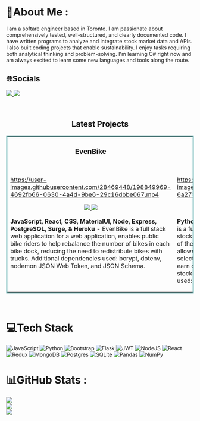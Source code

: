 # 💫About Me :
I am a softare engineer based in Toronto.
I am passionate about comprehensively tested, well-structured, and clearly documented code. I have written programs to analyze and integrate stock market data and APIs. I also built coding projects that enable sustainability. I enjoy tasks requiring both analytical thinking and problem-solving. 
I'm learning C# right now and am always excited to learn some new languages and tools along the route.


## 🌐Socials
<p align="left">
  <a target="_blank" href="https://www.yangliu541.com">
    <img src="https://img.shields.io/badge/Portfolio-243964?style=for-the-badge&logo=react&logoColor=white">
  </a>
<!--     <a target="_blank" href="#">
    <img src="https://img.shields.io/badge/Resume-3B732C?style=for-the-badge&logo=react&logoColor=white">
  </a>
  <a target="_blank" href="mailto:#">
    <img src="https://img.shields.io/badge/EMail-D14836?style=for-the-badge&logo=gmail&logoColor=white">
  </a> -->
  
  <a target="_blank" href="https://www.linkedin.com/in/yangliu541/" target="_blank">
    <img src="https://img.shields.io/badge/linkedin-%230077B5.svg?style=for-the-badge&logo=linkedin&logoColor=white"/>
  </a>
  
</p>

<br>

<h2 align="center">Latest Projects</h2>
<table bordercolor="#66b2b2">
  <tr>
    <td width="50%" valign="top">
      <h3 align="center">EvenBike</h3>
        <br>
      <a target="_blank" href="http://evenbike.surge.sh/home"></a>    

https://user-images.githubusercontent.com/28469448/198849969-4692fb66-0630-4a4d-9be6-29c16dbbe067.mp4

  <p align="center">
  <a href="https://github.com/nonagonyang/evenbike_backend" target="_blank">
    <img src="https://img.shields.io/badge/Code-black?style=for-the-badge&logo=github">
  </a>  
  <a href="http://evenbike.surge.sh/home" target="_blank">
    <img src="https://img.shields.io/badge/-website-green?style=for-the-badge&color=243964">
  </a>
      </p>
        <p><strong>JavaScript, React, CSS, MaterialUI, Node, Express, PostgreSQL, Surge, & Heroku</strong> - EvenBike is a full stack web application for  a web application, enables public bike riders to help rebalance the number of bikes in each bike dock, reducing the need to redistribute bikes with trucks. Additional dependencies used: bcrypt, dotenv, nodemon JSON Web Token, and JSON Schema.</p>
    </td>
<td width="50%" valign="top">
      <h3 align="center">BackTester</h3>
        <br>
      <a target="_blank" href="https://strategy-backtester.herokuapp.com/"></a>    

https://user-images.githubusercontent.com/28469448/198850050-6a27522d-394f-411f-8f3c-c11a72b369d4.mp4

  <p align="center">
  <a href="https://github.com/nonagonyang/backtester" target="_blank">
    <img src="https://img.shields.io/badge/Code-black?style=for-the-badge&logo=github">
  </a>  
  <a href="https://strategy-backtester.herokuapp.com " target="_blank">
    <img src="https://img.shields.io/badge/-website-green?style=for-the-badge&color=243964">
  </a>
      </p>
        <p><strong>Python, CSS, Flask,PostgreSQL & Heroku</strong> - BackTester is a full stack application  allows users to view QQQ stocks and browse stock prices(high, low, close, open) of the recent month. And most importantly, this website allows users to test their trading strategies on their selected stock. It will show users how much they would earn or lose if they used a trading strategy on a certain stock over a certain period. Additional dependencies used: bcrypt, WTForms, flask-session and panda</p>
    </td>
  </tr>
  
</table>

<br>




# 💻Tech Stack
![JavaScript](https://img.shields.io/badge/javascript-%23323330.svg?style=for-the-badge&logo=javascript&logoColor=%23F7DF1E) ![Python](https://img.shields.io/badge/python-3670A0?style=for-the-badge&logo=python&logoColor=ffdd54) ![Bootstrap](https://img.shields.io/badge/bootstrap-%23563D7C.svg?style=for-the-badge&logo=bootstrap&logoColor=white) ![Flask](https://img.shields.io/badge/flask-%23000.svg?style=for-the-badge&logo=flask&logoColor=white) ![JWT](https://img.shields.io/badge/JWT-black?style=for-the-badge&logo=JSON%20web%20tokens) ![NodeJS](https://img.shields.io/badge/node.js-6DA55F?style=for-the-badge&logo=node.js&logoColor=white) ![React](https://img.shields.io/badge/react-%2320232a.svg?style=for-the-badge&logo=react&logoColor=%2361DAFB) ![Redux](https://img.shields.io/badge/redux-%23593d88.svg?style=for-the-badge&logo=redux&logoColor=white) ![MongoDB](https://img.shields.io/badge/MongoDB-%234ea94b.svg?style=for-the-badge&logo=mongodb&logoColor=white) ![Postgres](https://img.shields.io/badge/postgres-%23316192.svg?style=for-the-badge&logo=postgresql&logoColor=white) ![SQLite](https://img.shields.io/badge/sqlite-%2307405e.svg?style=for-the-badge&logo=sqlite&logoColor=white) ![Pandas](https://img.shields.io/badge/pandas-%23150458.svg?style=for-the-badge&logo=pandas&logoColor=white) ![NumPy](https://img.shields.io/badge/numpy-%23013243.svg?style=for-the-badge&logo=numpy&logoColor=white)
# 📊GitHub Stats :
![](https://github-readme-stats.vercel.app/api?username=nonagonyang&theme=blueberry&hide_border=true&include_all_commits=true&count_private=false)<br/>
![](https://github-readme-streak-stats.herokuapp.com/?user=nonagonyang&theme=blueberry&hide_border=true)<br/>
![](https://github-readme-stats.vercel.app/api/top-langs/?username=nonagonyang&theme=blueberry&hide_border=true&include_all_commits=true&count_private=false&layout=compact)
